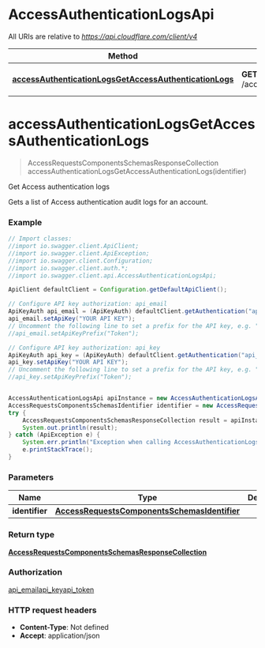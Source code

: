 # AccessAuthenticationLogsApi

All URIs are relative to *https://api.cloudflare.com/client/v4*

Method | HTTP request | Description
------------- | ------------- | -------------
[**accessAuthenticationLogsGetAccessAuthenticationLogs**](AccessAuthenticationLogsApi.md#accessAuthenticationLogsGetAccessAuthenticationLogs) | **GET** /accounts/{identifier}/access/logs/access_requests | Get Access authentication logs

<a name="accessAuthenticationLogsGetAccessAuthenticationLogs"></a>
# **accessAuthenticationLogsGetAccessAuthenticationLogs**
> AccessRequestsComponentsSchemasResponseCollection accessAuthenticationLogsGetAccessAuthenticationLogs(identifier)

Get Access authentication logs

Gets a list of Access authentication audit logs for an account.

### Example
```java
// Import classes:
//import io.swagger.client.ApiClient;
//import io.swagger.client.ApiException;
//import io.swagger.client.Configuration;
//import io.swagger.client.auth.*;
//import io.swagger.client.api.AccessAuthenticationLogsApi;

ApiClient defaultClient = Configuration.getDefaultApiClient();

// Configure API key authorization: api_email
ApiKeyAuth api_email = (ApiKeyAuth) defaultClient.getAuthentication("api_email");
api_email.setApiKey("YOUR API KEY");
// Uncomment the following line to set a prefix for the API key, e.g. "Token" (defaults to null)
//api_email.setApiKeyPrefix("Token");

// Configure API key authorization: api_key
ApiKeyAuth api_key = (ApiKeyAuth) defaultClient.getAuthentication("api_key");
api_key.setApiKey("YOUR API KEY");
// Uncomment the following line to set a prefix for the API key, e.g. "Token" (defaults to null)
//api_key.setApiKeyPrefix("Token");


AccessAuthenticationLogsApi apiInstance = new AccessAuthenticationLogsApi();
AccessRequestsComponentsSchemasIdentifier identifier = new AccessRequestsComponentsSchemasIdentifier(); // AccessRequestsComponentsSchemasIdentifier | 
try {
    AccessRequestsComponentsSchemasResponseCollection result = apiInstance.accessAuthenticationLogsGetAccessAuthenticationLogs(identifier);
    System.out.println(result);
} catch (ApiException e) {
    System.err.println("Exception when calling AccessAuthenticationLogsApi#accessAuthenticationLogsGetAccessAuthenticationLogs");
    e.printStackTrace();
}
```

### Parameters

Name | Type | Description  | Notes
------------- | ------------- | ------------- | -------------
 **identifier** | [**AccessRequestsComponentsSchemasIdentifier**](.md)|  |

### Return type

[**AccessRequestsComponentsSchemasResponseCollection**](AccessRequestsComponentsSchemasResponseCollection.md)

### Authorization

[api_email](../README.md#api_email)[api_key](../README.md#api_key)[api_token](../README.md#api_token)

### HTTP request headers

 - **Content-Type**: Not defined
 - **Accept**: application/json

